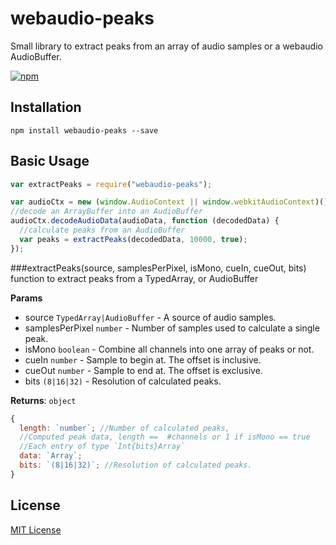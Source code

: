 # webaudio-peaks

Small library to extract peaks from an array of audio samples or a webaudio AudioBuffer.

[![npm](https://img.shields.io/npm/dm/webaudio-peaks.svg)](https://www.npmjs.com/package/webaudio-peaks)

## Installation

`npm install webaudio-peaks --save`

## Basic Usage

```javascript
var extractPeaks = require("webaudio-peaks");

var audioCtx = new (window.AudioContext || window.webkitAudioContext)();
//decode an ArrayBuffer into an AudioBuffer
audioCtx.decodeAudioData(audioData, function (decodedData) {
  //calculate peaks from an AudioBuffer
  var peaks = extractPeaks(decodedData, 10000, true);
});
```

###extractPeaks(source, samplesPerPixel, isMono, cueIn, cueOut, bits)
function to extract peaks from a TypedArray, or AudioBuffer

**Params**

- source `TypedArray|AudioBuffer` - A source of audio samples.
- samplesPerPixel `number` - Number of samples used to calculate a single peak.
- isMono `boolean` - Combine all channels into one array of peaks or not.
- cueIn `number` - Sample to begin at. The offset is inclusive.
- cueOut `number` - Sample to end at. The offset is exclusive.
- bits `(8|16|32)` - Resolution of calculated peaks.

**Returns**: `object`

```javascript
{
  length: `number`; //Number of calculated peaks,
  //Computed peak data, length ==  #channels or 1 if isMono == true
  //Each entry of type `Int{bits}Array`
  data: `Array`;
  bits: `(8|16|32)`; //Resolution of calculated peaks.
}
```

## License

[MIT License](http://doge.mit-license.org)
